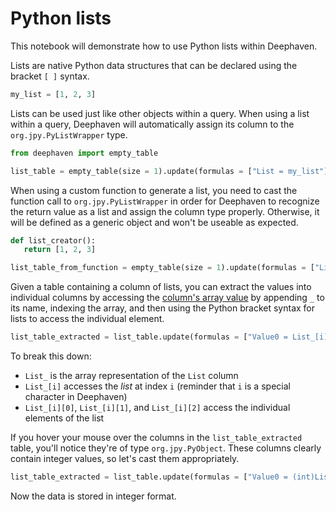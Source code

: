 # Python lists

This notebook will demonstrate how to use Python lists within Deephaven.

Lists are native Python data structures that can be declared using the bracket `[ ]` syntax.

```python
my_list = [1, 2, 3]
```

Lists can be used just like other objects within a query. When using a list within a query, Deephaven will automatically assign its column to the `org.jpy.PyListWrapper` type.

```python
from deephaven import empty_table

list_table = empty_table(size = 1).update(formulas = ["List = my_list"])
```

When using a custom function to generate a list, you need to cast the function call to `org.jpy.PyListWrapper` in order for Deephaven to recognize the return value as a list and assign the column type properly. Otherwise, it will be defined as a generic object and won't be useable as expected.

```python
def list_creator():
   return [1, 2, 3]

list_table_from_function = empty_table(size = 1).update(formulas = ["List = (org.jpy.PyListWrapper)list_creator()"])
```

Given a table containing a column of lists, you can extract the values into individual columns by accessing the [column's array value](https://deephaven.io/core/docs/how-to-guides/work-with-arrays/) by appending `_` to its name, indexing the array, and then using the Python bracket syntax for lists to access the individual element.

```python
list_table_extracted = list_table.update(formulas = ["Value0 = List_[i][0]", "Value1 = List_[i][1]", "Value2 = List_[i][2]"])
```

To break this down: 

- `List_` is the array representation of the `List` column
- `List_[i]` accesses the _list_ at index `i` (reminder that `i` is a special character in Deephaven)
- `List_[i][0]`, `List_[i][1]`, and `List_[i][2]` access the individual elements of the list

If you hover your mouse over the columns in the `list_table_extracted` table, you'll notice they're of type `org.jpy.PyObject`.  These columns clearly contain integer values, so let's cast them appropriately.

```python
list_table_extracted = list_table.update(formulas = ["Value0 = (int)List_[i][0]", "Value1 = (int)List_[i][1]", "Value2 = (int)List_[i][2]"])
```

Now the data is stored in integer format.